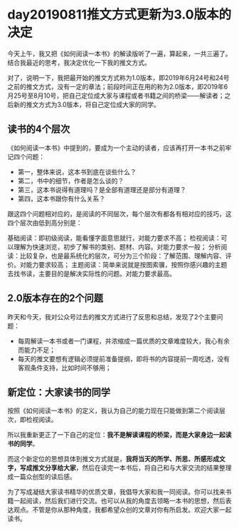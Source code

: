 # day20190811推文方式更新为3.0版本的决定

今天上午，我又把《如何阅读一本书》的解读版听了一遍，算起来，一共三遍了。结合我最近的思考，我决定优化一下我的推文方式。

对了，说明一下，我把最开始的推文方式称为1.0版本，即2019年6月24号和24号之前的推文方式，没有一定的章法；前段时间正在用的称为2.0版本，即2019年6月25号至8月10号，把自己定位成大家与课程或者书籍之间的桥梁——解读者；之后新的推文方式为3.0版本，将自己定位成大家的同学。

## 读书的4个层次

《如何阅读一本书》中提到的，要成为一个主动的读者，应该再打开一本书之前牢记四个问题：

- 第一，整体来说，这本书到底在谈些什么？
- 第二，书中的细节，作者是怎么谈的？
- 第三，这本书说得有道理吗？是全部有道理还是部分有道理？
- 第四，这本书跟你有什么关系？

跟这四个问题相对应的，是阅读的不同层次，每个层次有都各有相对应的技巧，这四个层次由低到高分别是：

基础阅读：即初级阅读，能看懂字面意思就行，对能力要求不高；
检视阅读：可以理解为快速浏览，初步了解书的类别、题材、内容。对能力要求一般；
分析阅读：比较复杂，也是最系统化的层次，可分为三个阶段：了解范围、理解内容、评价。对能力要求较高；
主题阅读：简单来说就是按图索骥，按照你感兴趣的主题去找书读，主要目的是解决实际性的问题。对能力要求最高。

## 2.0版本存在的2个问题

昨天和今天，我对公众号过去的推文方式进行了反思和总结，发现了2个主要问题：

- 每周解读一本书或者一门课程，并浓缩成一篇优质的文章难度较大，我心有余而能力不足；
- 每天的推文要想有逻辑必须提前准备提纲，即将书的内容提前一周吃透，没有客观条件支持，比如时间不够用；

## 新定位：大家读书的同学

按照《如何阅读一本书》的定义，我认为自己的能力现在只能做到第二个阅读层次，即检视阅读。

所以我重新更正了一下自己的定位：**我不是解读课程的桥梁，而是大家身边一起读书的同学**。

而这个新定位的思想具体到推文方式就是，**我将当天的所学、所思、所感形成文字，写成推文分享给大家**，然后在读完一本书后，将自己和与大家交流的结果整理成一篇众创型的读后感。

为了写成凝结大家读书精华的优质文章，我倡导大家和我一同阅读。你可以找来书籍一起阅读，然后我们进行交流。也可以从我的角度去领略一本书的思想，然后表达观点。不管是你从那种角度，我都希望众创的文章对你有所启发。欢迎大家一起读书。
